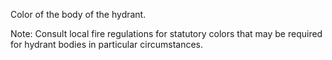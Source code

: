 ﻿Color of the body of the hydrant.

Note: Consult local fire regulations for statutory colors that may be required for hydrant bodies in particular circumstances.